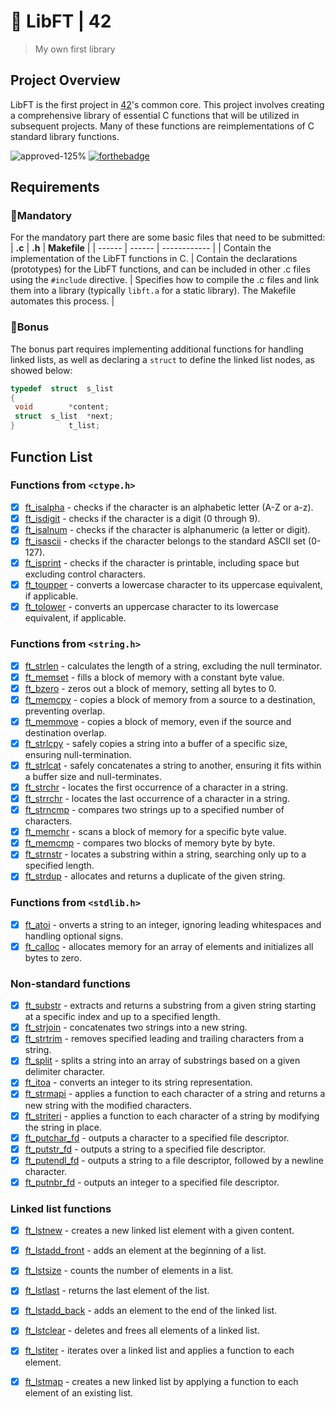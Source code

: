    # 📖 LibFT | 42
   > My own first library
   ## Project Overview
   LibFT is the first project in [42](https://www.42sp.org.br/)'s common core. 
   This project involves creating a comprehensive library of essential C functions that will be utilized in subsequent projects. Many of these functions are reimplementations of C standard library functions.
   
   ![approved-125%](https://github.com/user-attachments/assets/d2b2c0cc-d5d4-47dc-9907-813af2dccdc2) 
   [![forthebadge](https://forthebadge.com/images/badges/made-with-c.svg)](https://forthebadge.com)
   
   ##  Requirements
   ### 🚀Mandatory  
   For the mandatory part there are some basic files that need to be submitted:
   | **.c** | **.h** | **Makefile** |
   | ------ | ------ | ------------ |
   | Contain the implementation of the LibFT functions in C. | Contain the declarations (prototypes) for the LibFT functions, and can be included in other .c files using the `#include` directive. | Specifies how to compile the .c files and link them into a library (typically `libft.a` for a static library). The Makefile automates this process. | 
   
   ### 🌟Bonus
   The bonus part requires implementing additional functions for handling linked lists, as well as declaring a `struct` to define the linked list nodes, as showed below:

   ```c
   typedef	struct	s_list
   {
	void		*content;
	struct	s_list	*next;
   }			t_list;
  ```

## Function List
### Functions from `<ctype.h>`
 - [x] [ft_isalpha](https://github.com/lesampietro/LibFT/blob/master/ft_isalpha.c) - checks if the character is an alphabetic letter (A-Z or a-z).
 - [x] [ft_isdigit](https://github.com/lesampietro/LibFT/blob/master/ft_isdigit.c) - checks if the character is a digit (0 through 9).
 - [x] [ft_isalnum](https://github.com/lesampietro/LibFT/blob/master/ft_isalnum.c) - checks if the character is alphanumeric (a letter or digit).
 - [x] [ft_isascii](https://github.com/lesampietro/LibFT/blob/master/ft_isascii.c) - checks if the character belongs to the standard ASCII set (0-127).
 - [x] [ft_isprint](https://github.com/lesampietro/LibFT/blob/master/ft_isprint.c) - checks if the character is printable, including space but excluding control characters.
 - [x] [ft_toupper](https://github.com/lesampietro/LibFT/blob/master/ft_toupper.c) - converts a lowercase character to its uppercase equivalent, if applicable.
 - [x] [ft_tolower](https://github.com/lesampietro/LibFT/blob/master/ft_tolower.c) - converts an uppercase character to its lowercase equivalent, if applicable.
### Functions from `<string.h>`
 - [x] [ft_strlen](https://github.com/lesampietro/LibFT/blob/master/ft_strlen.c) - calculates the length of a string, excluding the null terminator.
 - [x] [ft_memset](https://github.com/lesampietro/LibFT/blob/master/ft_memset.c) - fills a block of memory with a constant byte value.
 - [x] [ft_bzero](https://github.com/lesampietro/LibFT/blob/master/ft_bzero.c) - zeros out a block of memory, setting all bytes to 0.
 - [x] [ft_memcpy](https://github.com/lesampietro/LibFT/blob/master/ft_memcpy.c) - copies a block of memory from a source to a destination, preventing overlap.
 - [x] [ft_memmove](https://github.com/lesampietro/LibFT/blob/master/ft_memmove.c) - copies a block of memory, even if the source and destination overlap.
 - [x] [ft_strlcpy](https://github.com/lesampietro/LibFT/blob/master/ft_strlcpy.c) - safely copies a string into a buffer of a specific size, ensuring null-termination.
 - [x] [ft_strlcat](https://github.com/lesampietro/LibFT/blob/master/ft_strlcat.c) - safely concatenates a string to another, ensuring it fits within a buffer size and null-terminates.
 - [x] [ft_strchr](https://github.com/lesampietro/LibFT/blob/master/ft_strchr.c) - locates the first occurrence of a character in a string.
 - [x] [ft_strrchr](https://github.com/lesampietro/LibFT/blob/master/ft_strrchr.c) - locates the last occurrence of a character in a string.
 - [x] [ft_strncmp](https://github.com/lesampietro/LibFT/blob/master/ft_strncmp.c) - compares two strings up to a specified number of characters.
 - [x] [ft_memchr](https://github.com/lesampietro/LibFT/blob/master/ft_memchr.c) - scans a block of memory for a specific byte value.
 - [x] [ft_memcmp](https://github.com/lesampietro/LibFT/blob/master/ft_memcmp.c) - compares two blocks of memory byte by byte.
 - [x] [ft_strnstr](https://github.com/lesampietro/LibFT/blob/master/ft_strnstr.c) - locates a substring within a string, searching only up to a specified length.
 - [x] [ft_strdup](https://github.com/lesampietro/LibFT/blob/master/ft_strdup.c) - allocates and returns a duplicate of the given string.
### Functions from `<stdlib.h>`
 - [x] [ft_atoi](https://github.com/lesampietro/LibFT/blob/master/ft_atoi.c) - onverts a string to an integer, ignoring leading whitespaces and handling optional signs.
 - [x] [ft_calloc](https://github.com/lesampietro/LibFT/blob/master/ft_calloc.c) - allocates memory for an array of elements and initializes all bytes to zero.
### Non-standard functions
 - [x] [ft_substr](https://github.com/lesampietro/LibFT/blob/master/ft_substr.c) - extracts and returns a substring from a given string starting at a specific index and up to a specified length.
 - [x] [ft_strjoin](https://github.com/lesampietro/LibFT/blob/master/ft_strjoin.c) - concatenates two strings into a new string.
 - [x] [ft_strtrim](https://github.com/lesampietro/LibFT/blob/master/ft_strtrinm.c) - removes specified leading and trailing characters from a string.
 - [x] [ft_split](https://github.com/lesampietro/LibFT/blob/master/ft_split.c) - splits a string into an array of substrings based on a given delimiter character.
 - [x] [ft_itoa](https://github.com/lesampietro/LibFT/blob/master/ft_itoa.c) - converts an integer to its string representation.
 - [x] [ft_strmapi](https://github.com/lesampietro/LibFT/blob/master/ft_strmapi.c) - applies a function to each character of a string and returns a new string with the modified characters.
 - [x] [ft_striteri](https://github.com/lesampietro/LibFT/blob/master/ft_striteri.c) - applies a function to each character of a string by modifying the string in place.
 - [x] [ft_putchar_fd](https://github.com/lesampietro/LibFT/blob/master/ft_putchar_fd.c) - outputs a character to a specified file descriptor.
 - [x] [ft_putstr_fd](https://github.com/lesampietro/LibFT/blob/master/ft_putstr_fd.c) - outputs a string to a specified file descriptor.
 - [x] [ft_putendl_fd](https://github.com/lesampietro/LibFT/blob/master/ft_putendl_fd.c) - outputs a string to a file descriptor, followed by a newline character.
 - [x] [ft_putnbr_fd](https://github.com/lesampietro/LibFT/blob/master/ft_putnbr_fd.c) - outputs an integer to a specified file descriptor.
### Linked list functions
 - [x] [ft_lstnew](https://github.com/lesampietro/LibFT/blob/master/ft_lstnew.c) - creates a new linked list element with a given content.
 - [x] [ft_lstadd_front](https://github.com/lesampietro/LibFT/blob/master/ft_lstadd_front.c) - adds an element at the beginning of a list.
 - [x] [ft_lstsize](https://github.com/lesampietro/LibFT/blob/master/ft_lstsize.c) - counts the number of elements in a list.
 - [x] [ft_lstlast](https://github.com/lesampietro/LibFT/blob/master/ft_lstlast.c) - returns the last element of the list.
 - [x] [ft_lstadd_back](https://github.com/lesampietro/LibFT/blob/master/ft_lstadd_back.c) - adds an element to the end of the linked list.
 - [x] [ft_lstclear](https://github.com/lesampietro/LibFT/blob/master/ft_lstclear.c) - deletes and frees all elements of a linked list.
 - [x] [ft_lstiter](https://github.com/lesampietro/LibFT/blob/master/ft_lstiter.c) - iterates over a linked list and applies a function to each element.
 - [x] [ft_lstmap](https://github.com/lesampietro/LibFT/blob/master/ft_lstmap.c) - creates a new linked list by applying a function to each element of an existing list.

